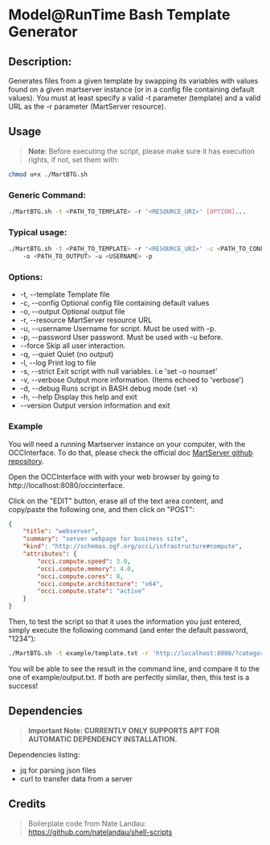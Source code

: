 # Model@RunTime Bash Template Generator

## Description:

Generates files from a given template by swapping its variables with values
found on a given martserver instance (or in a config file containing default
values). You must at least specify a valid -t parameter (template) and a
valid URL as the -r parameter (MartServer resource).

## Usage

> **Note**: Before executing the script, please make sure it has execution rights, if not, set them with:

```bash
chmod u+x ./MartBTG.sh
```

### Generic Command:

```bash
./MartBTG.sh -t <PATH_TO_TEMPLATE> -r '<RESOURCE_URI>' [OPTION]...
```

### Typical usage:

```bash
./MartBTG.sh -t <PATH_TO_TEMPLATE> -r '<RESOURCE_URI>' -c <PATH_TO_CONFIG>
    -o <PATH_TO_OUTPUT> -u <USERNAME> -p
```

### Options:

+ -t, --template    Template file
+ -c, --config      Optional config file containing default values
+ -o, --output      Optional output file
+ -r, --resource    MartServer resource URL
+ -u, --username    Username for script. Must be used with -p.
+ -p, --password    User password. Must be used with -u before.
+ --force           Skip all user interaction.
+ -q, --quiet       Quiet (no output)
+ -l, --log         Print log to file
+ -s, --strict      Exit script with null variables.  i.e 'set -o nounset'
+ -v, --verbose     Output more information. (Items echoed to 'verbose')
+ -d, --debug       Runs script in BASH debug mode (set -x)
+ -h, --help        Display this help and exit
+ --version     Output version information and exit

### Example

You will need a running Martserver instance on your computer, with the OCCInterface. To do that, please check the official doc [MartServer github repository](https://github.com/occiware/MartServer/blob/master/doc/server.md).

Open the OCCInterface with with your web browser by going to http://localhost:8080/occinterface.

Click on the "EDIT" button, erase all of the text area content, and copy/paste the following one, and then click on "POST":

```json
{
    "title": "webserver",
    "summary": "server webpage for business site",
    "kind": "http://schemas.ogf.org/occi/infrastructure#compute",
    "attributes": {
        "occi.compute.speed": 3.0,
        "occi.compute.memory": 4.0,
        "occi.compute.cores": 8,
        "occi.compute.architecture": "x64",
        "occi.compute.state": "active"
    }
}
```

Then, to test the script so that it uses the information you just entered, simply execute the following command (and enter the default password, "1234"):

```bash
./MartBTG.sh -t example/template.txt -r 'http://localhost:8080/?category=compute&title=webserver' -c example/config -u admin -p
```

You will be able to see the result in the command line, and compare it to the one of example/output.txt. If both are perfectly similar, then, this test is a success!

## Dependencies

> **Important Note: CURRENTLY ONLY SUPPORTS APT FOR AUTOMATIC DEPENDENCY INSTALLATION.**

Dependencies listing:

- jq for parsing json files
- curl to transfer data from a server

## Credits

> Boilerplate code from Nate Landau:
https://github.com/natelandau/shell-scripts
